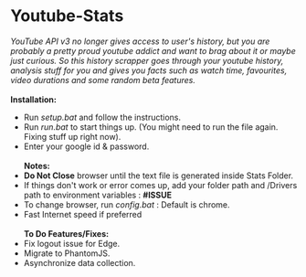 # Youtube-Stats
<i>YouTube API v3 no longer gives access to user's history, but you are probably a pretty proud youtube addict and want to brag about it or maybe just curious.
So this history scrapper goes through your youtube history, analysis stuff for you and gives you facts such as watch time, favourites, video durations and some random beta features.</i>
<br><br>
<b> Installation: </b>
- Run <i>setup.bat</i> and follow the instructions.
- Run <i>run.bat</i> to start things up. (You might need to run the file again. Fixing stuff up right now).
- Enter your google id & password.
<br><br>
<b> Notes: </b>
- <b>Do Not Close</b> browser until the text file is generated inside Stats Folder.
- If things don't work or error comes up, add your folder path and /Drivers path to environment variables : <b>#ISSUE</b>
- To change browser, run <i>config.bat</i> : Default is chrome.
- Fast Internet speed if preferred
<br><br>
<b> To Do Features/Fixes: </b>
- Fix logout issue for Edge.
- Migrate to PhantomJS.
- Asynchronize data collection.

